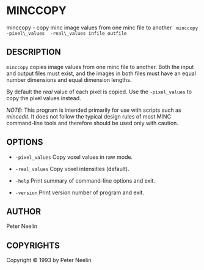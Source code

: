 ---
---
# MINCCOPY

minccopy - copy minc image values from one minc file to another
` minccopy -pixel\_values  -real\_values infile outfile`

## DESCRIPTION

`minccopy` copies image values from one minc file to another. Both the input and output files must exist, and the images in both files must have an equal number dimensions and equal dimension lengths.

By default the *real* value of each pixel is copied. Use the `-pixel_values` to copy the pixel values instead.

*NOTE*: This program is intended primarily for use with scripts such as *mincedit*. It does not follow the typical design rules of most MINC command-line tools and therefore should be used only with caution.

## OPTIONS

-   `-pixel_values` Copy voxel values in raw mode.

-   `-real_values` Copy voxel intensities (default).

-   `-help` Print summary of command-line options and exit.

-   `-version` Print version number of program and exit.

## AUTHOR

Peter Neelin

## COPYRIGHTS

Copyright © 1993 by Peter Neelin
